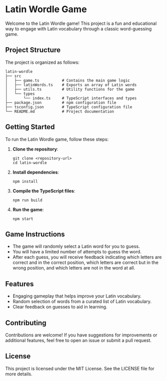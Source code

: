 # Latin Wordle Game

Welcome to the Latin Wordle game! This project is a fun and educational way to engage with Latin vocabulary through a classic word-guessing game.

## Project Structure

The project is organized as follows:

```
latin-wordle
├── src
│   ├── game.ts          # Contains the main game logic
│   ├── latinWords.ts    # Exports an array of Latin words
│   ├── utils.ts         # Utility functions for the game
│   └── types
│       └── index.ts     # TypeScript interfaces and types
├── package.json         # npm configuration file
├── tsconfig.json        # TypeScript configuration file
└── README.md            # Project documentation
```

## Getting Started

To run the Latin Wordle game, follow these steps:

1. **Clone the repository**:
   ```
   git clone <repository-url>
   cd latin-wordle
   ```

2. **Install dependencies**:
   ```
   npm install
   ```

3. **Compile the TypeScript files**:
   ```
   npm run build
   ```

4. **Run the game**:
   ```
   npm start
   ```

## Game Instructions

- The game will randomly select a Latin word for you to guess.
- You will have a limited number of attempts to guess the word.
- After each guess, you will receive feedback indicating which letters are correct and in the correct position, which letters are correct but in the wrong position, and which letters are not in the word at all.

## Features

- Engaging gameplay that helps improve your Latin vocabulary.
- Random selection of words from a curated list of Latin vocabulary.
- Clear feedback on guesses to aid in learning.

## Contributing

Contributions are welcome! If you have suggestions for improvements or additional features, feel free to open an issue or submit a pull request.

## License

This project is licensed under the MIT License. See the LICENSE file for more details.